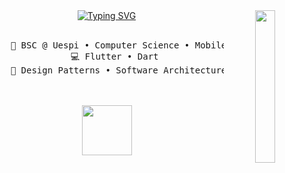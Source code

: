 <div align="center">
<img src="https://w.wallhaven.cc/full/gp/wallhaven-gpxqg3.jpg" width="25%" align="right" />
<a href="https://git.io/typing-svg"><img src="https://readme-typing-svg.demolab.com?font=Fira+Code&duration=2000&pause=1000&center=true&vCenter=true&multiline=true&width=600&height=150&lines=Hey%2C+i'm+Vin%C3%ADcius+Dias;A+passionate+mobile+developer+with+a+focus+on;building+modern%2C+accessible+solutions+to+the;challenges+faced+by+the+communities+I+am+part+of." alt="Typing SVG" /></a><br><br>
<pre>
    💼 BSC @ Uespi • Computer Science • Mobile Developer
    💻 Flutter • Dart 
    📖 Design Patterns • Software Architecture
</pre>
<br><br>
<img src="https://static.myfigurecollection.net/upload/pictures/2023/06/05/3615321.gif" height="80" />
<br><br><br>
    
</div>
